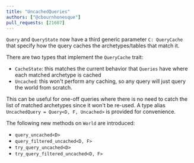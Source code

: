 ```yaml
---
title: "UncachedQueries"
authors: ["@cbournhonesque"]
pull_requests: [21607]
---
```


`Query` and `QueryState` now have a third generic parameter `C: QueryCache`
that specify how the query caches the archetypes/tables that match it.

There are two types that implement the `QueryCache` trait:

- `CacheState`: this matches the current behavior that `Queries` have where
each matched archetype is cached
- `Uncached`: this won't perform any caching, so any query will just query
the world from scratch.

This can be useful for one-off queries where there is no need to catch the
list of matched archetypes since it won't be re-used. A type alias
`UncachedQuery = Query<D, F, Uncached>` is provided for convenience.

The following new methods on `World` are introduced:

- `query_uncached<D>`
- `query_filtered_uncached<D, F>`
- `try_query_uncached<D>`
- `try_query_filtered_uncached<D, F>`
